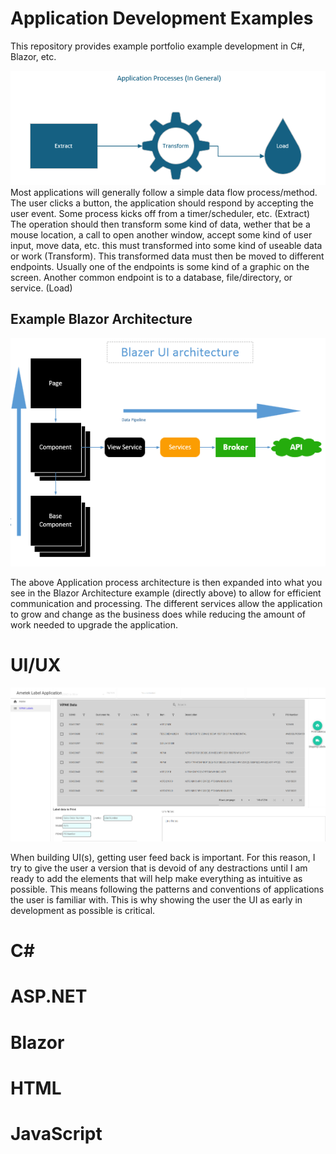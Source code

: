 # Application Development Examples
This repository provides example portfolio example development in C#, Blazor, etc.

![Example Application process](https://github.com/makalkas/Portfolio_Development_Examples/blob/main/Images/2024-12-11%2018_42_56-Application%20Processes.vsdx%20-%20Visio%20Professional.png)
Most applications will generally follow a simple data flow process/method. 
The user clicks a button, the application should respond by accepting the user event. Some process kicks off from a timer/scheduler, etc. (Extract)
The operation should then transform some kind of data, wether that be a mouse location, a call to open another window, accept 
some kind of user input, move data, etc. this must transformed into some kind of useable data or work (Transform).
This transformed data must then be moved to different endpoints. Usually one of the endpoints is some kind of a graphic on the
screen. Another common endpoint is to a database, file/directory, or service. (Load)

## Example Blazor Architecture
![Blazor Architecture](https://github.com/makalkas/Portfolio_Development_Examples/blob/main/Images/Blazor%20Enterprise%20App%20Architechture.png)

The above Application process architecture is then expanded into what you see in the Blazor Architecture example (directly above) to allow for
efficient communication and processing. The different services allow the application to grow and change as the business does while reducing the
amount of work needed to upgrade the application.

# UI/UX

![Example Basic UI](https://github.com/makalkas/Portfolio_Development_Examples/blob/main/Images/UI-LabelApplication.png)

When building UI(s), getting user feed back is important. For this reason, I try to give the user a version that is devoid of any destractions until
I am ready to add the elements that will help make everything as intuitive as possible. This means following the patterns and conventions of applications
the user is familiar with. This is why showing the user the UI as early in development as possible is critical.

# C#

# ASP.NET

# Blazor

# HTML

# JavaScript


